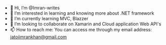 - 👋 Hi, I’m @Imran-writes
- 👀 I’m interested in learning and knowing more about .NET framework
- 🌱 I’m currently learning MVC, Blazzer
- 💞️ I’m looking to collaborate on Xamarin and Cloud application Web API's
- 📫 How to reach me: You can access me through my email address: jatoiimrankhan@gmail.com

<!---
Imran-writes/Imran-writes is a ✨ special ✨ repository because its `README.md` (this file) appears on your GitHub profile.
You can click the Preview link to take a look at your changes.
--->
